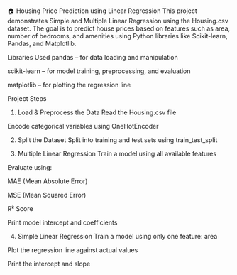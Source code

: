 🏠 Housing Price Prediction using Linear Regression
This project demonstrates Simple and Multiple Linear Regression using the Housing.csv dataset. The goal is to predict house prices based on features such as area, number of bedrooms, and amenities using Python libraries like Scikit-learn, Pandas, and Matplotlib.

Libraries Used
pandas – for data loading and manipulation

scikit-learn – for model training, preprocessing, and evaluation

matplotlib – for plotting the regression line

 Project Steps
1. Load & Preprocess the Data
Read the Housing.csv file

Encode categorical variables using OneHotEncoder

2. Split the Dataset
Split into training and test sets using train_test_split

 3. Multiple Linear Regression
Train a model using all available features

Evaluate using:

MAE (Mean Absolute Error)

MSE (Mean Squared Error)

R² Score

Print model intercept and coefficients

4. Simple Linear Regression
Train a model using only one feature: area

Plot the regression line against actual values

Print the intercept and slope
